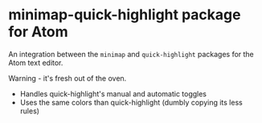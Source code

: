 # minimap-quick-highlight package for Atom

An integration between the `minimap` and `quick-highlight` packages for the Atom text editor.

Warning - it's fresh out of the oven.
* Handles quick-highlight's manual and automatic toggles
* Uses the same colors than quick-highlight (dumbly copying its less rules)
